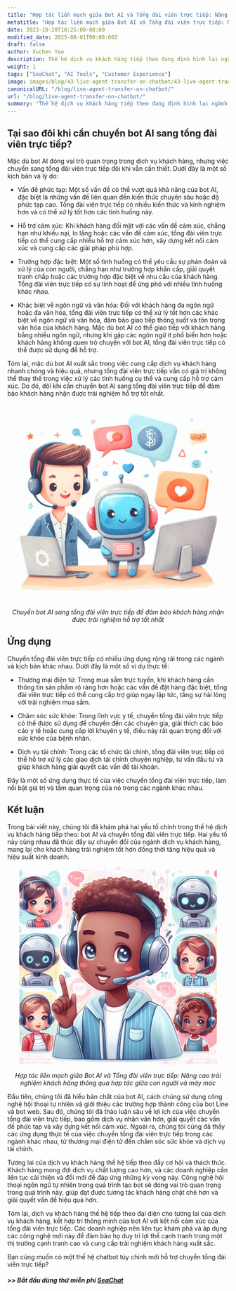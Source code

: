 ```yaml
---
title: "Hợp tác liền mạch giữa Bot AI và Tổng đài viên trực tiếp: Nâng cao trải nghiệm khách hàng thông qua hợp tác giữa con người và máy móc"
metatitle: "Hợp tác liền mạch giữa Bot AI và Tổng đài viên trực tiếp: Nâng cao trải nghiệm khách hàng thông qua hợp tác giữa con người và máy móc | Chuỗi xây dựng Chatbot thế hệ mới với SeaChat"
date: 2023-10-28T10:25:00-08:00
modified_date: 2025-08-01T00:00:00Z
draft: false
author: Xuchen Yao
description: Thế hệ dịch vụ khách hàng tiếp theo đang định hình lại ngành. Bài viết này khám phá sự phối hợp giữa bot AI và tổng đài viên trực tiếp để cung cấp hỗ trợ thông minh hơn và nhân văn hơn, đồng thời giải thích tại sao đôi khi cần phải cân bằng cả hai. Chúng ta sẽ thảo luận về cách tiến bộ công nghệ định hình trải nghiệm khách hàng và hoạt động kinh doanh.
weight: 1
tags: ["SeaChat", "AI Tools", "Customer Experience"]
image: images/blog/43-live-agent-transfer-on-chatbot/43-live-agent-transfer-on-chatbot.png
canonicalURL: "/blog/live-agent-transfer-on-chatbot/"
url: "/blog/live-agent-transfer-on-chatbot/"
summary: "Thế hệ dịch vụ khách hàng tiếp theo đang định hình lại ngành. Bài viết này khám phá sự phối hợp giữa bot AI và tổng đài viên trực tiếp để cung cấp hỗ trợ thông minh hơn và nhân văn hơn, đồng thời giải thích tại sao đôi khi cần phải cân bằng cả hai. Chúng ta sẽ thảo luận về cách tiến bộ công nghệ định hình trải nghiệm khách hàng và hoạt động kinh doanh."
---
```


## Tại sao đôi khi cần chuyển bot AI sang tổng đài viên trực tiếp?
Mặc dù bot AI đóng vai trò quan trọng trong dịch vụ khách hàng, nhưng việc chuyển sang tổng đài viên trực tiếp đôi khi vẫn cần thiết. Dưới đây là một số kịch bản và lý do:

- Vấn đề phức tạp: Một số vấn đề có thể vượt quá khả năng của bot AI, đặc biệt là những vấn đề liên quan đến kiến thức chuyên sâu hoặc độ phức tạp cao. Tổng đài viên trực tiếp có nhiều kiến thức và kinh nghiệm hơn và có thể xử lý tốt hơn các tình huống này.

- Hỗ trợ cảm xúc: Khi khách hàng đối mặt với các vấn đề cảm xúc, chẳng hạn như khiếu nại, lo lắng hoặc các vấn đề cảm xúc, tổng đài viên trực tiếp có thể cung cấp nhiều hỗ trợ cảm xúc hơn, xây dựng kết nối cảm xúc và cung cấp các giải pháp phù hợp.

- Trường hợp đặc biệt: Một số tình huống có thể yêu cầu sự phán đoán và xử lý của con người, chẳng hạn như trường hợp khẩn cấp, giải quyết tranh chấp hoặc các trường hợp đặc biệt về nhu cầu của khách hàng. Tổng đài viên trực tiếp có sự linh hoạt để ứng phó với nhiều tình huống khác nhau.

- Khác biệt về ngôn ngữ và văn hóa: Đối với khách hàng đa ngôn ngữ hoặc đa văn hóa, tổng đài viên trực tiếp có thể xử lý tốt hơn các khác biệt về ngôn ngữ và văn hóa, đảm bảo giao tiếp thông suốt và tôn trọng văn hóa của khách hàng. Mặc dù bot AI có thể giao tiếp với khách hàng bằng nhiều ngôn ngữ, nhưng khi gặp các ngôn ngữ ít phổ biến hơn hoặc khách hàng không quen trò chuyện với bot AI, tổng đài viên trực tiếp có thể được sử dụng để hỗ trợ.

Tóm lại, mặc dù bot AI xuất sắc trong việc cung cấp dịch vụ khách hàng nhanh chóng và hiệu quả, nhưng tổng đài viên trực tiếp vẫn có giá trị không thể thay thế trong việc xử lý các tình huống cụ thể và cung cấp hỗ trợ cảm xúc. Do đó, đôi khi cần chuyển bot AI sang tổng đài viên trực tiếp để đảm bảo khách hàng nhận được trải nghiệm hỗ trợ tốt nhất.

<center>
<img height="450px" src="/images/blog/43-live-agent-transfer-on-chatbot/1-ai-chatbot-transfer-to-live-agent.jpeg" alt="Chuyển chatbot AI sang tổng đài viên trực tiếp để đảm bảo khách hàng nhận được trải nghiệm hỗ trợ tốt nhất"/>

*Chuyển bot AI sang tổng đài viên trực tiếp để đảm bảo khách hàng nhận được trải nghiệm hỗ trợ tốt nhất*
</center>

## Ứng dụng
Chuyển tổng đài viên trực tiếp có nhiều ứng dụng rộng rãi trong các ngành và kịch bản khác nhau. Dưới đây là một số ví dụ thực tế:

- Thương mại điện tử: Trong mua sắm trực tuyến, khi khách hàng cần thông tin sản phẩm rõ ràng hơn hoặc các vấn đề đặt hàng đặc biệt, tổng đài viên trực tiếp có thể cung cấp trợ giúp ngay lập tức, tăng sự hài lòng với trải nghiệm mua sắm.

- Chăm sóc sức khỏe: Trong lĩnh vực y tế, chuyển tổng đài viên trực tiếp có thể được sử dụng để chuyển đến các chuyên gia, giải thích các báo cáo y tế hoặc cung cấp lời khuyên y tế, điều này rất quan trọng đối với sức khỏe của bệnh nhân.

- Dịch vụ tài chính: Trong các tổ chức tài chính, tổng đài viên trực tiếp có thể hỗ trợ xử lý các giao dịch tài chính chuyên nghiệp, tư vấn đầu tư và giúp khách hàng giải quyết các vấn đề tài khoản.

Đây là một số ứng dụng thực tế của việc chuyển tổng đài viên trực tiếp, làm nổi bật giá trị và tầm quan trọng của nó trong các ngành khác nhau.

## Kết luận
Trong bài viết này, chúng tôi đã khám phá hai yếu tố chính trong thế hệ dịch vụ khách hàng tiếp theo: bot AI và chuyển tổng đài viên trực tiếp. Hai yếu tố này cùng nhau đã thúc đẩy sự chuyển đổi của ngành dịch vụ khách hàng, mang lại cho khách hàng trải nghiệm tốt hơn đồng thời tăng hiệu quả và hiệu suất kinh doanh.

<center>
<img height="450px" src="/images/blog/43-live-agent-transfer-on-chatbot/2-ai-chatbot-live-agent-collaboration.jpeg" alt="Hợp tác liền mạch giữa Bot AI và Tổng đài viên trực tiếp: Nâng cao trải nghiệm khách hàng thông qua hợp tác giữa con người và máy móc"/>

*Hợp tác liền mạch giữa Bot AI và Tổng đài viên trực tiếp: Nâng cao trải nghiệm khách hàng thông qua hợp tác giữa con người và máy móc*
</center>

Đầu tiên, chúng tôi đã hiểu bản chất của bot AI, cách chúng sử dụng công nghệ hội thoại tự nhiên và giới thiệu các trường hợp thành công của bot Line và bot web. Sau đó, chúng tôi đã thảo luận sâu về lợi ích của việc chuyển tổng đài viên trực tiếp, bao gồm dịch vụ nhân văn hơn, giải quyết các vấn đề phức tạp và xây dựng kết nối cảm xúc. Ngoài ra, chúng tôi cũng đã thấy các ứng dụng thực tế của việc chuyển tổng đài viên trực tiếp trong các ngành khác nhau, từ thương mại điện tử đến chăm sóc sức khỏe và dịch vụ tài chính.

Tương lai của dịch vụ khách hàng thế hệ tiếp theo đầy cơ hội và thách thức. Khách hàng mong đợi dịch vụ chất lượng cao hơn, và các doanh nghiệp cần liên tục cải thiện và đổi mới để đáp ứng những kỳ vọng này. Công nghệ hội thoại ngôn ngữ tự nhiên trong quá trình tạo bot sẽ đóng vai trò quan trọng trong quá trình này, giúp đạt được tương tác khách hàng chặt chẽ hơn và giải quyết vấn đề hiệu quả hơn.

Tóm lại, dịch vụ khách hàng thế hệ tiếp theo đại diện cho tương lai của dịch vụ khách hàng, kết hợp trí thông minh của bot AI với kết nối cảm xúc của tổng đài viên trực tiếp. Các doanh nghiệp nên liên tục khám phá và áp dụng các công nghệ mới này để đảm bảo họ duy trì lợi thế cạnh tranh trong một thị trường cạnh tranh cao và cung cấp trải nghiệm khách hàng xuất sắc.

Bạn cũng muốn có một thế hệ chatbot tùy chỉnh mới hỗ trợ chuyển tổng đài viên trực tiếp?
##### >> Bắt đầu dùng thử miễn phí [SeaChat](https://chat.seasalt.ai/?utm_source=blog)
